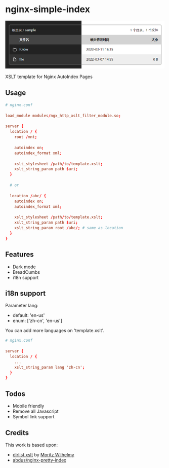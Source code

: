 # nginx-simple-index

![sample](./sample.png)

XSLT template for Nginx AutoIndex Pages

## Usage

```conf
# nginx.conf

load_module modules/ngx_http_xslt_filter_module.so;

server {
  location / {
    root /mnt;

    autoindex on;
    autoindex_format xml;

    xslt_stylesheet /path/to/template.xslt;
    xslt_string_param path $uri;
  }

  # or

  location /abc/ {
    autoindex on;
    autoindex_format xml;

    xslt_stylesheet /path/to/template.xslt;
    xslt_string_param path $uri;
    xslt_string_param root /abc/; # same as location
  }
}
```

## Features

- Dark mode
- BreadCumbs
- i18n support

## i18n support

Parameter lang:

- default: 'en-us'
- enum: ['zh-cn', 'en-us']

You can add more languages on 'template.xslt'.

```conf
# nginx.conf

server {
  location / {
    ...
    xslt_string_param lang 'zh-cn';
  }
}
```

## Todos

- Mobile friendly
- Remove all Javascript
- Symbol link support

## Credits

This work is based upon:

- [dirlist.xslt](https://gist.github.com/wilhelmy/5a59b8eea26974a468c9) by [Moritz Wilhelmy](https://github.com/wilhelmy)
- [abdus/nginx-pretty-index](https://github.com/abdus/nginx-pretty-index)
